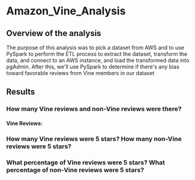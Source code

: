 # Amazon_Vine_Analysis

## Overview of the analysis

The purpose of this analysis was to pick a dataset from AWS and to use PySpark to perform the ETL process to extract the dataset, transform the data, and connect to an AWS instance, and load the transformed data into pgAdmin. After this, we'll use PySpark to determine if there's any bias toward favorable reviews from Vine members in our dataset

## Results

### How many Vine reviews and non-Vine reviews were there?

#### Vine Reviews:


### How many Vine reviews were 5 stars? How many non-Vine reviews were 5 stars?

### What percentage of Vine reviews were 5 stars? What percentage of non-Vine reviews were 5 stars?
